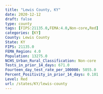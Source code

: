 ```yaml
---
title: "Lewis County, KY"
date: 2020-12-12
draft: false
type: county
tags: [FIPS:21135.0,FEMA:4.0,Non-core,Red]
categories: [KY]
County: Lewis County
State: KY
FIPS: 21135.0
FEMA_Region: 4.0
Population: 13275.0
NCHS_Urban_Rural_Classification: Non-core
Tests_in_prior_14_days: 671.0
Fourteen_day_test_rate_per_100000: 5055.0
Percent_Positivity_in_prior_14_days: 0.101
Level: Red
url: /states/KY/lewis-county
---
```



